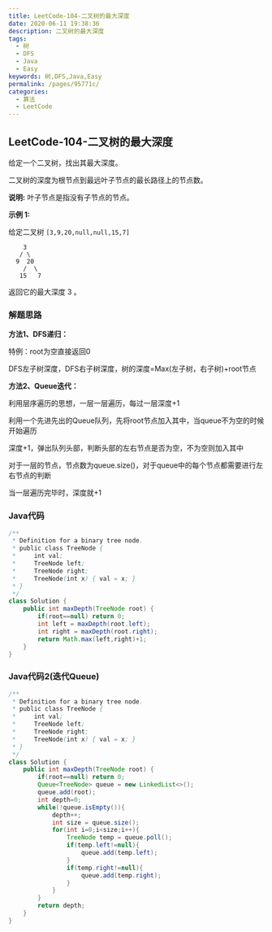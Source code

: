 ```yaml
---
title: LeetCode-104-二叉树的最大深度
date: 2020-06-11 19:38:36
description: 二叉树的最大深度
tags: 
  - 树
  - DFS
  - Java
  - Easy
keywords: 树,DFS,Java,Easy
permalink: /pages/95771c/
categories: 
  - 算法
  - LeetCode
---
```


## LeetCode-104-二叉树的最大深度

给定一个二叉树，找出其最大深度。

二叉树的深度为根节点到最远叶子节点的最长路径上的节点数。

**说明:** 叶子节点是指没有子节点的节点。

<!--more-->

**示例 1:**

给定二叉树 `[3,9,20,null,null,15,7]`

```
    3
   / \
  9  20
    /  \
   15   7
```

返回它的最大深度 3 。

### 解题思路

**方法1、DFS递归：**

特例：root为空直接返回0

DFS左子树深度，DFS右子树深度，树的深度=Max(左子树，右子树)+root节点

**方法2、Queue迭代：**

利用层序遍历的思想，一层一层遍历，每过一层深度+1

利用一个先进先出的Queue队列，先将root节点加入其中，当queue不为空的时候开始遍历

深度+1，弹出队列头部，判断头部的左右节点是否为空，不为空则加入其中

对于一层的节点，节点数为queue.size()，对于queue中的每个节点都需要进行左右节点的判断

当一层遍历完毕时，深度就+1

### Java代码

```java
/**
 * Definition for a binary tree node.
 * public class TreeNode {
 *     int val;
 *     TreeNode left;
 *     TreeNode right;
 *     TreeNode(int x) { val = x; }
 * }
 */
class Solution {
    public int maxDepth(TreeNode root) {
        if(root==null) return 0;
        int left = maxDepth(root.left);
        int right = maxDepth(root.right);
        return Math.max(left,right)+1;
    }
}
```

### Java代码2(迭代Queue)

```java
/**
 * Definition for a binary tree node.
 * public class TreeNode {
 *     int val;
 *     TreeNode left;
 *     TreeNode right;
 *     TreeNode(int x) { val = x; }
 * }
 */
class Solution {
    public int maxDepth(TreeNode root) {
        if(root==null) return 0;
        Queue<TreeNode> queue = new LinkedList<>();
        queue.add(root);
        int depth=0;
        while(!queue.isEmpty()){
            depth++;
            int size = queue.size();
            for(int i=0;i<size;i++){
                TreeNode temp = queue.poll();
                if(temp.left!=null){
                    queue.add(temp.left);
                }
                if(temp.right!=null){
                    queue.add(temp.right);
                }
            }
        }
        return depth;
    }
}
```

